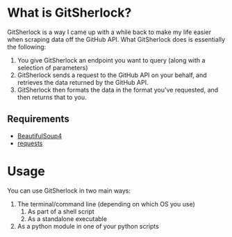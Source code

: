 # What is GitSherlock?

GitSherlock is a way I came up with a while back to make my life easier when scraping data off the GitHub API.
What GitSherlock does is essentially the following:
1. You give GitSherlock an endpoint you want to query (along with a selection of parameters)
2. GitSherlock sends a request to the GitHub API on your behalf, and retrieves the data returned by the GitHub API.
3. GitSherlock then formats the data in the format you've requested, and then returns that to you.

## Requirements

- [BeautifulSoup4](https://pypi.org/project/beautifulsoup4/)
- [requests](https://pypi.org/project/requests/)

# Usage

You can use GitSherlock in two main ways:
1. The terminal/command line (depending on which OS you use)
    1. As part of a shell script
    2. As a standalone executable
2. As a python module in one of your python scripts
